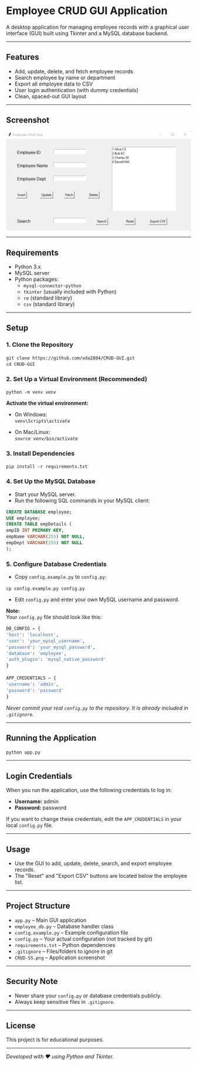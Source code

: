 # Employee CRUD GUI Application

A desktop application for managing employee records with a graphical user interface (GUI) built using Tkinter and a MySQL database backend.

---

## Features

- Add, update, delete, and fetch employee records
- Search employee by name or department
- Export all employee data to CSV
- User login authentication (with dummy credentials)
- Clean, spaced-out GUI layout

---

## Screenshot

![Application Screenshot](CRUD-SS.png)

---

## Requirements

- Python 3.x
- MySQL server
- Python packages:
  - `mysql-connector-python`
  - `tkinter` (usually included with Python)
  - `re` (standard library)
  - `csv` (standard library)

---

## Setup

### 1. Clone the Repository

`git clone https://github.com/ada2804/CRUD-GUI.git`  
`cd CRUD-GUI`


### 2. Set Up a Virtual Environment (Recommended)

`python -m venv venv`


**Activate the virtual environment:**

- On Windows:  
`venv\Scripts\activate`

- On Mac/Linux:  
`source venv/bin/activate`


### 3. Install Dependencies

`pip install -r requirements.txt`


### 4. Set Up the MySQL Database

- Start your MySQL server.
- Run the following SQL commands in your MySQL client:

```sql
CREATE DATABASE employee;  
USE employee;  
CREATE TABLE empDetails (  
empID INT PRIMARY KEY,  
empName VARCHAR(255) NOT NULL,  
empDept VARCHAR(255) NOT NULL  
);
```

### 5. Configure Database Credentials

- Copy `config.example.py` to `config.py`:

`cp config.example.py config.py`

- Edit `config.py` and enter your own MySQL username and password.

**Note:**  
Your `config.py` file should look like this:

```python
DB_CONFIG = {
'host': 'localhost',
'user': 'your_mysql_username',
'password': 'your_mysql_password',
'database': 'employee',
'auth_plugin': 'mysql_native_password'
}

APP_CREDENTIALS = {
'username': 'admin',
'password': 'password'
}
```

*Never commit your real `config.py` to the repository. It is already included in `.gitignore`.*

---

## Running the Application

`python app.py`

---

## Login Credentials

When you run the application, use the following credentials to log in:

- **Username:** admin
- **Password:** password

If you want to change these credentials, edit the `APP_CREDENTIALS` in your local `config.py` file.

---

## Usage

- Use the GUI to add, update, delete, search, and export employee records.
- The "Reset" and "Export CSV" buttons are located below the employee list.

---

## Project Structure

- `app.py` – Main GUI application
- `employee_db.py` – Database handler class
- `config.example.py` – Example configuration file
- `config.py` – Your actual configuration (not tracked by git)
- `requirements.txt` – Python dependencies
- `.gitignore` – Files/folders to ignore in git
- `CRUD-SS.png` – Application screenshot

---

## Security Note

- Never share your `config.py` or database credentials publicly.
- Always keep sensitive files in `.gitignore`.

---

## License

This project is for educational purposes.

---

*Developed with ❤️ using Python and Tkinter.*